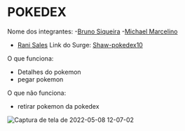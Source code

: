 
# POKEDEX

Nome dos integrantes: 
-[Bruno Siqueira](https://github.com/brunosp-49)
-[Michael Marcelino](https://github.com/michaeldouglasf)
- [Rani Sales](https://github.com/RaniSales)
Link do Surge: [Shaw-pokedex10](https://pokedex-grupo10.surge.sh/)

O que funciona:
- Detalhes do pokemon
- pegar pokemon

O que não funciona: 
- retirar pokemon da pokedex


![Captura de tela de 2022-05-08 12-07-02](https://user-images.githubusercontent.com/80003041/167380821-b95330e3-39c1-4253-9a0d-53140dbd64dc.png)
